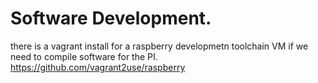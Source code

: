 # Software Development.

there is a vagrant install for a raspberry developmetn toolchain VM if we need to compile software for the PI.
https://github.com/vagrant2use/raspberry


